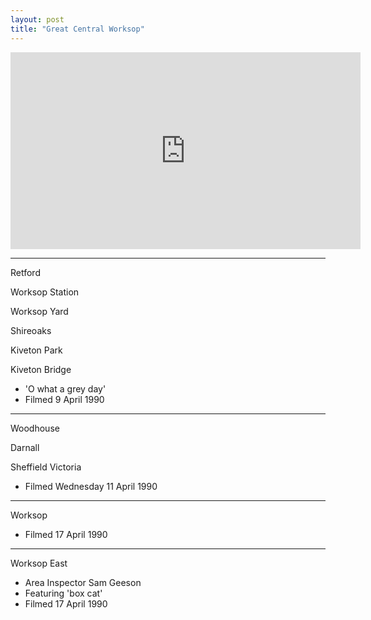 ```yaml
---
layout: post
title: "Great Central Worksop"
---
```


<iframe width="560" height="315" src="https://www.youtube.com/embed/iwmH4DjwGcI" title="Great Central Worksop" frameBorder="0" allow="accelerometer; autoplay; clipboard-write; encrypted-media; gyroscope; picture-in-picture; web-share" allowFullScreen></iframe>

---

Retford

Worksop Station

Worksop Yard

Shireoaks

Kiveton Park

Kiveton Bridge

- 'O what a grey day'
- Filmed 9 April 1990

---

Woodhouse

Darnall

Sheffield Victoria

- Filmed Wednesday 11 April 1990

---

Worksop

- Filmed 17 April 1990

---

Worksop East

- Area Inspector Sam Geeson
- Featuring 'box cat'
- Filmed 17 April 1990
